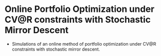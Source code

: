 # Online Portfolio Optimization under CV@R constraints with Stochastic Mirror Descent

- Simulations of an online method of portfolio optimization under CV@R constraints with stochastic mirror descent.
